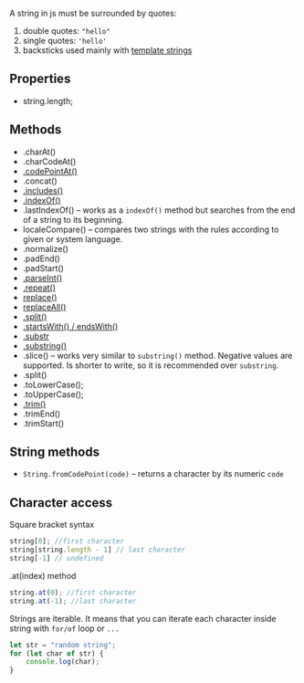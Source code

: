 A string in js must be surrounded by quotes:
1. double quotes: `"hello"`
2. single quotes: `'hello'`
3. backsticks used mainly with [template strings](template-strings)

## Properties

- string.length;

## Methods

- .charAt()
- .charCodeAt()
- [.codePointAt()](codePointAt)
- .concat()
- [.includes()](includes)
- [.indexOf()](indexOf)
- .lastIndexOf() – works as a `indexOf()` method but searches from the end of a string to its beginning.
- localeCompare() – compares two strings with the rules according to given or system language.
- .normalize()
- .padEnd()
- .padStart()
- [.parseInt()](parseInt)
- [.repeat()](repeat)
- [replace()](replace)
- [replaceAll()](replaceAll)
- [.split()](split)
- [.startsWith() / endsWith()](startsWith_endsWith)
- [.substr](substr)
- [.substring()](substring)
- .slice() – works very similar to `substring()` method. Negative values are supported. Is shorter to write, so it is recommended over `substring`.
- .split()
- .toLowerCase();
- .toUpperCase();
- [.trim()](trim)
- .trimEnd()
- .trimStart()

## String methods

- `String.fromCodePoint(code)` – returns a character by its numeric `code`

## Character access

Square bracket syntax
```javascript
string[0]; //first character
string[string.length - 1] // last character
string[-1] // undefined
```

.at(index) method
``` javascript
string.at(0); //first character
string.at(-1); //last character
```

Strings are iterable. It means that you can iterate each character inside string with `for/of` loop or `...`

```js
let str = "random string";
for (let char of str) {
	console.log(char);
}
```